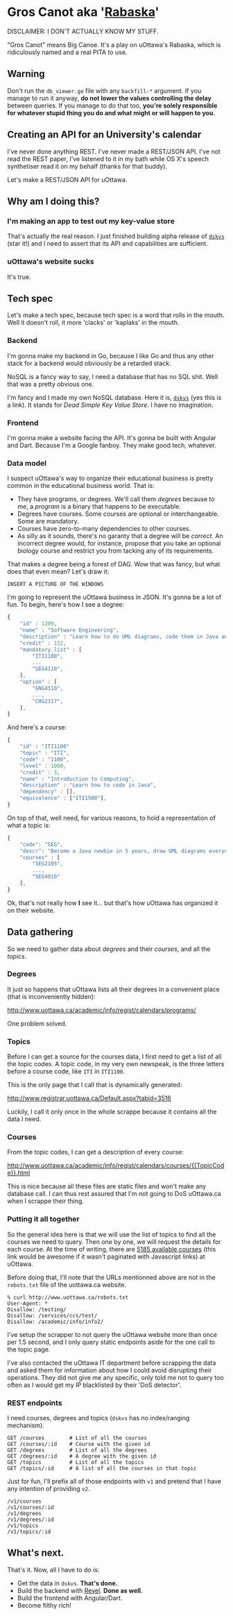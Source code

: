 # Gros Canot aka '[Rabaska](https://fr.wikipedia.org/wiki/Rabaska)'

DISCLAIMER: I DON'T ACTUALLY KNOW MY STUFF.

"Gros Canot" means Big Canoe.  It's a play on uOttawa's Rabaska, which is ridiculously named and a real PITA to use.

## Warning

Don't run the `db_viewer.go` file with any `backfill-*` argument.  If you manage to run it anyway, __do not lower the values controlling the delay__ between queries.  If you manage to do that too, __you're solely responsible for whatever stupid thing you do and what might or will happen to you__.

## Creating an API for an University's calendar

I've never done anything REST.  I've never made a REST/JSON API.  I've not read
the REST paper, I've listened to it in my bath while OS X's speech
synthetiser read it on my behalf (thanks for that buddy).

Let's make a REST/JSON API for uOttawa.

## Why am I doing this?

### I'm making an app to test out my key-value store
That's actually the real reason.  I just finished building alpha release of [`dskvs`](https://github.com/aybabtme/dskvs) (star it!) and I need to assert that its API and capabilities are sufficient.

### uOttawa's website sucks
It's true.

## Tech spec

Let's make a tech spec, because tech spec is a word that rolls in the mouth.
Well it doesn't roll, it more 'clacks' or 'kaplaks' in the mouth.

### Backend

I'm gonna make my backend in Go, because I like Go and thus any other stack for a backend would obviously be a retarded stack.

NoSQL is a fancy way to say, I need a database that has no SQL shit.  Well that
was a pretty obvious one.

I'm fancy and I made my own NoSQL database.  Here it is,
[`dskvs`](https://github.com/aybabtme/dskvs) (yes this is a link). It stands for _Dead Simple Key Value Store_.  I have no
imagination.

### Frontend

I'm gonna make a website facing the API.  It's gonna be built with Angular and
Dart.  Because I'm a Google fanboy.  They make good tech, whatever.

### Data model

I suspect uOttawa's way to organize their educational business is pretty common
in the educational business world.  That is:

* They have programs, or degrees. We'll call them _degrees_ because to me, a _program_ is a binary that happens to be executable.
* Degrees have courses.  Some courses are optional or interchangeable. Some
are mandatory.
* Courses have zero-to-many dependencies to other courses.
* As silly as it sounds, there's no garanty that a degree will be _correct_.
An incorrect degree would, for instance, propose that you take an optional
biology course and restrict you from tacking any of its requirements.

That makes a degree being a forest of DAG.  Wow that was fancy, but what does
that even mean?  Let's draw it:

``` INSERT A PICTURE OF THE WINDOWS ```

I'm going to represent the uOttawa business in JSON.  It's gonna be a lot of
fun. To begin, here's how I see a degree:

```Javascript
{
	"id" : 1209,
	"name" : "Software Engineering",
	"description" : "Learn how to do UML diagrams, code them in Java and lose your soul doing so.",
	"credit" : 132,
	"mandatory_list" : [
		"ITI1100",
		...
		"SEG4110",
	],
	"option" : [
		"GNG4310",
		...,
		"CHG2317",
	],
}
```

And here's a course:
```Javascript
{
	"id" : "ITI1100"
	"topic" : "ITI",
	"code" : "1100",
	"level" : 1000,
	"credit" : 3,
	"name" : "Introduction to Computing",
	"description" : "Learn how to code in Java",
	"dependency" : [],
	"equivalence" : ["ITI1500"],
}
```

On top of that, well need, for various reasons, to hold a representation of what a topic is:

```Javascript
{
	"code": "SEG",
	"descr": "Become a Java newbie in 5 years, draw UML diagrams everyday",
	"courses" : [
		"SEG2105",
		...,
		"SEG4910"
	],
}
```

Ok, that's not really how __I__ see it... but that's how uOttawa has organized it on their website.

## Data gathering

So we need to gather data about _degrees_ and their _courses_, and all the _topics_.

### Degrees
It just so happens that uOttawa lists all their degrees in a convenient
place (that is inconveniently hidden):

http://www.uottawa.ca/academic/info/regist/calendars/programs/

One problem solved.

### Topics

Before I can get a source for the courses data, I first need to get a list of all the topic codes.  A topic code, in my very own newspeak, is the three letters before a course code, like `ITI` in `ITI1100`.

This is the only page that I call that is dynamically generated:

http://www.registrar.uottawa.ca/Default.aspx?tabid=3516

Luckily, I call it only once in the whole scrappe because it contains all the data I need.

### Courses

From the topic codes, I can get a description of every course:

http://www.uottawa.ca/academic/info/regist/calendars/courses/{{TopicCode}}.html

This is nice because all these files are static files and won't make any database call.  I can thus rest assured that I'm not going to DoS uOttawa.ca when I scrappe their thing.

### Putting it all together

So the general idea here is that we will use the list of topics to find all the courses we need to query.  Then one by one, we will request the details for each course.  At the time of writing, there are [5185 available courses](https://web30.uottawa.ca/v3/SITS/timetable/SearchResults.aspx) (this link would be awesome if it wasn't paginated with Javascript links) at uOttawa.

Before doing that, I'll note that the URLs mentionned above are not in the `robots.txt` file of the uottawa.ca website.

```
% curl http://www.uottawa.ca/robots.txt
User-Agent: *
Disallow: /testing/
Disallow: /services/ccs/test/
Disallow: /academic/info/info2/
```

I've setup the scrapper to not query the uOttawa website more than once per 1.5 second, and I only query static endpoints aside for the one call to the topic page.

I've also contacted the uOttawa IT department before scrapping the data and asked them for information about how I could avoid disrupting their operations.  They did not give me any specific, only told me not to query too often as I would get my IP blacklisted by their 'DoS detector'.

### REST endpoints

I need courses, degrees and topics (`dskvs` has no index/ranging mechanism).

```
GET /courses 		# List of all the courses
GET /courses/:id	# Course with the given id
GET /degrees 		# List of all the degrees
GET /degrees/:id 	# A degree with the given id
GET /topics 		# List of all the topics
GET /topics/:id 	# A list of all the courses in that topic
```

Just for fun, I'll prefix all of those endpoints with `v1` and pretend that I have any intention of providing `v2`.

```
/v1/courses
/v1/courses/:id
/v1/degrees
/v1/degrees/:id
/v1/topics
/v1/topics/:id
```

## What's next.

That's it.  Now, all I have to do is:

* Get the data in `dskvs`. __That's done.__
* Build the backend with [Revel](http://robfig.github.io/revel/). __Done as well.__
* Build the frontend with Angular/Dart.
* Become filthy rich!
